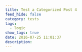 ```yaml
---
title: Test a Categorized Post 4
feed_hide: false
category: tests
tags:
  - logic
show_tags: true
date: 2016-07-25 11:01:37
description:
---
```

